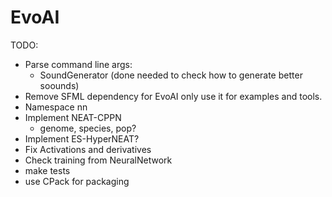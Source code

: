 # EvoAI #

TODO:

* Parse command line args:
    * SoundGenerator (done needed to check how to generate better soounds)
* Remove SFML dependency for EvoAI only use it for examples and tools.
* Namespace nn
* Implement NEAT-CPPN
    * genome, species, pop?
* Implement ES-HyperNEAT?
* Fix Activations and derivatives
* Check training from NeuralNetwork
* make tests
* use CPack for packaging